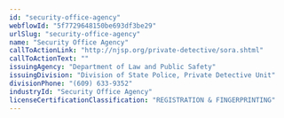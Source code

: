 ```yaml
---
id: "security-office-agency"
webflowId: "5f7729648150be693df3be29"
urlSlug: "security-office-agency"
name: "Security Office Agency"
callToActionLink: "http://njsp.org/private-detective/sora.shtml"
callToActionText: ""
issuingAgency: "Department of Law and Public Safety"
issuingDivision: "Division of State Police, Private Detective Unit"
divisionPhone: "(609) 633-9352"
industryId: "Security Office Agency"
licenseCertificationClassification: "REGISTRATION & FINGERPRINTING"
---
```

